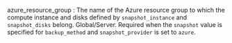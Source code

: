 azure_resource_group
:   The name of the Azure resource group to which the compute instance and
    disks defined by `snapshot_instance` and `snapshot_disks` belong.
    Global/Server. Required when the `snapshot` value is specified for
    `backup_method` and `snapshot_provider` is set to `azure`.
